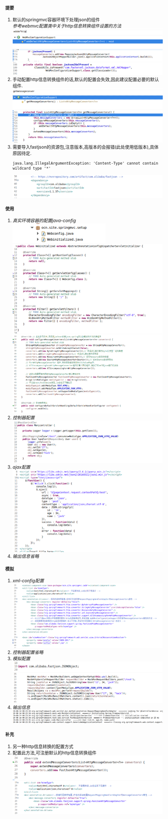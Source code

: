 #### 提要  
1. 默认的springmvc容器环境下处理json的组件  
   _参考webmvc配置类中关于http信息转换组件设置的方法_  
   ![](assets/markdown-img-paste-20190814000340211.png)  
   ![](assets/markdown-img-paste-20190814000428538.png)  
   ![](assets/markdown-img-paste-20190814000449451.png)  
1. 手动配置http信息转换组件的话,默认的配置会失效,因此建议配置必要的默认组件.  
   ![](assets/markdown-img-paste-20190814000639159.png)  
   ![](assets/markdown-img-paste-20190814000718573.png)  
1. 需要导入fastjson的资源包,注意版本,高版本的会报错(此处使用低版本),具体原因待定.  
   ```
   java.lang.IllegalArgumentException: 'Content-Type' cannot contain wildcard type '*'
   ```  
   ![](assets/markdown-img-paste-20190814001001237.png)  

#### 使用  
1. _真实环境容器的配置java-config_  
   ![](assets/markdown-img-paste-2019081400134425.png)  
   ![](assets/markdown-img-paste-20190814001315577.png)  
   ![](assets/markdown-img-paste-2019081400142304.png)  
1. _控制器配置_  
   ![](assets/markdown-img-paste-2019081400183984.png)  
1. _ajax配置_  
   ![](assets/markdown-img-paste-20190814001959935.png)  
1. _输出信息省略_  

#### 模拟  
1. _xml-config配置_  
   ![](assets/markdown-img-paste-20190814002220861.png)  
1. _控制器配置省略_  
1. _模拟配置_  
   ![](assets/markdown-img-paste-20190814002717741.png)  
   ![](assets/markdown-img-paste-20190814002315948.png)  
1. _输出信息_  
   ![](assets/markdown-img-paste-20190814002353678.png)  

#### 补充  
1. 另一种http信息转换的配置方式  
1. 配置此方法,可注册默认的http信息转换组件  
   ![](assets/markdown-img-paste-2019081413515965.png)  
   ![](assets/markdown-img-paste-20190814135255408.png)  
